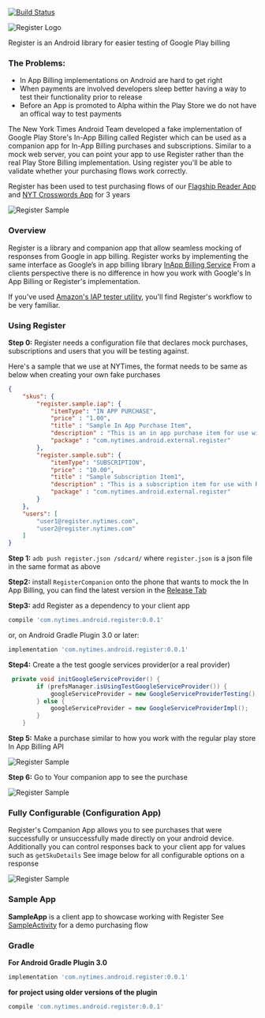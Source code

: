 [![Build Status](https://travis-ci.org/NYTimes/Register.svg?branch=master)](https://travis-ci.org/NYTimes/Register)

![Register Logo](https://github.com/nytm/register/blob/master/images/register-logo.png?raw=true)

Register is an Android library for easier testing of Google Play billing

### The Problems:

+ In App Billing implementations on Android are  hard to get right
+ When payments are involved developers sleep better having a way to test their functionality prior to release
+ Before an App is promoted to Alpha within the Play Store we do not have an offical way to test payments

The New York Times Android Team developed a fake implementation of Google Play Store's In-App Billing called Register
which can be used as a companion app for In-App Billing purchases and subscriptions.  Similar to a mock web server, 
you can point your app to use Register rather than the real Play Store Billing implementation.  Using register you'll be able to validate whether your purchasing flows work correctly.  

Register has been used to test purchasing flows of our [Flagship Reader App](https://play.google.com/store/apps/details?id=com.nytimes.android&hl=en) 
and  [NYT Crosswords App](https://play.google.com/store/apps/details?id=com.nytimes.crossword&hl=en) for 3 years

![Register Sample](https://github.com/nytm/register/blob/master/images/registerCompanion.png?raw=true)


### Overview

Register is a library and companion app that allow seamless mocking of responses from Google in app billing. 
Register works by implementing the same interface as Google’s in app billing library [InApp Billing Service](https://github.com/googlesamples/android-play-billing/blob/master/TrivialDrive/app/src/main/aidl/com/android/vending/billing/IInAppBillingService.aidl)
From a clients perspective there is no difference in how you work with Google's In App Billing or Register's implementation.

If you've used [Amazon's IAP tester utility](https://developer.amazon.com/public/apis/earn/in-app-purchasing/docs-v2/testing-iap), 
you'll find Register's workflow to be very familiar.

### Using Register

**Step 0:** Register needs a configuration file that declares mock purchases, subscriptions and users that you will be testing against.  

Here's a sample that we use at NYTimes, the format needs to be same as below when creating your own fake purchases
```json
{
	"skus": {
	    "register.sample.iap": {
			"itemType": "IN APP PURCHASE",
			"price" : "1.00",
			"title" : "Sample In App Purchase Item",
			"description" : "This is an in app purchase item for use with Register sample app",
			"package" : "com.nytimes.android.external.register"
	    },
		"register.sample.sub": {
			"itemType": "SUBSCRIPTION",
			"price" : "10.00",
			"title" : "Sample Subscription Item1",
			"description" : "This is a subscription item for use with Register sample app",
			"package" : "com.nytimes.android.external.register"
		}
	},
	"users": [
		"user1@register.nytimes.com",
		"user2@register.nytimes.com"
	]
}

```
**Step 1:** `adb push register.json /sdcard/` where `register.json` is a json file in the same format as above

**Step2:** install `RegisterCompanion` onto the phone that wants to mock the In App Billing, 
you can find the latest version in the [Release Tab](https://github.com/nytm/Register/releases)

**Step3:** add Register as a dependency to your client app 
```groovy 
compile 'com.nytimes.android.register:0.0.1'
```

or, on Android Gradle Plugin 3.0 or later:

```groovy 
implementation 'com.nytimes.android.register:0.0.1'
```

**Step4:** Create a the test google services provider(or a real provider)

```java
 private void initGoogleServiceProvider() {
        if (prefsManager.isUsingTestGoogleServiceProvider()) {
            googleServiceProvider = new GoogleServiceProviderTesting();
        } else {
            googleServiceProvider = new GoogleServiceProviderImpl();
        }
    }
```

**Step 5:** Make a purchase similar to how you work with the regular play store In App Billing API 

![Register Sample](https://github.com/nytm/register/blob/master/images/purchase.png?raw=true)

**Step 6:** Go to Your companion app to see the purchase 

![Register Sample](https://github.com/nytm/register/blob/master/images/purchased.png?raw=true)



### Fully Configurable (Configuration App)
Register's Companion App allows you to see purchases that were 
successfully or unsuccessfully made directly on your android device.  
Additionally you can control responses back to your client app for values such as `getSkuDetails` 
See image below for all configurable options on a response

![Register Sample](https://github.com/nytm/register/blob/master/images/registerCompanion.png?raw=true)

### Sample App

**SampleApp** is a client app to showcase working with Register 
See [SampleActivity](https://github.com/nytm/Register/blob/master/sampleApp/src/main/java/com/nytimes/android/external/register/sample/SampleActivity.java) for a demo  purchasing flow

### Gradle

**For Android Gradle Plugin 3.0**

```groovy 
implementation 'com.nytimes.android.register:0.0.1'
```

**for project using older versions of the plugin**

```groovy
compile 'com.nytimes.android.register:0.0.1'
```
